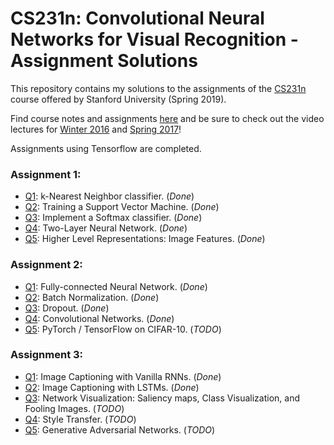 # CS231n: Convolutional Neural Networks for Visual Recognition - Assignment Solutions


This repository contains my solutions to the assignments of the [CS231n](http://cs231n.stanford.edu/) course offered by Stanford University (Spring 2019).

Find course notes and assignments [here](http://cs231n.github.io) and be sure to check out the video lectures for [Winter 2016](https://www.youtube.com/playlist?list=PLkt2uSq6rBVctENoVBg1TpCC7OQi31AlC) and [Spring 2017](https://www.youtube.com/playlist?list=PLC1qU-LWwrF64f4QKQT-Vg5Wr4qEE1Zxk)!

Assignments using Tensorflow are completed.

### Assignment 1:
- [Q1](https://github.com/jariasf/CS231n/blob/master/assignment1/knn.ipynb): k-Nearest Neighbor classifier. (_Done_)
- [Q2](https://github.com/jariasf/CS231n/blob/master/assignment1/svm.ipynb): Training a Support Vector Machine. (_Done_)
- [Q3](https://github.com/jariasf/CS231n/blob/master/assignment1/softmax.ipynb): Implement a Softmax classifier. (_Done_)
- [Q4](https://github.com/jariasf/CS231n/blob/master/assignment1/two_layer_net.ipynb): Two-Layer Neural Network. (_Done_)
- [Q5](https://github.com/jariasf/CS231n/blob/master/assignment1/features.ipynb): Higher Level Representations: Image Features. (_Done_)

### Assignment 2:
- [Q1](https://github.com/jariasf/CS231n/blob/master/assignment2/FullyConnectedNets.ipynb): Fully-connected Neural Network. (_Done_)
- [Q2](https://github.com/jariasf/CS231n/blob/master/assignment2/BatchNormalization.ipynb): Batch Normalization. (_Done_)
- [Q3](https://github.com/jariasf/CS231n/blob/master/assignment2/Dropout.ipynb): Dropout. (_Done_)
- [Q4](https://github.com/jariasf/CS231n/blob/master/assignment2/ConvolutionalNetworks.ipynb): Convolutional Networks. (_Done_)
- [Q5](https://github.com/jariasf/CS231n/blob/master/assignment2/TensorFlow.ipynb): PyTorch / TensorFlow on CIFAR-10. (_TODO_)

### Assignment 3:
- [Q1](https://github.com/jariasf/CS231n/blob/master/assignment3/RNN_Captioning.ipynb): Image Captioning with Vanilla RNNs. (_Done_)
- [Q2](https://github.com/jariasf/CS231n/blob/master/assignment3/LSTM_Captioning.ipynb): Image Captioning with LSTMs. (_Done_)
- [Q3](https://github.com/jariasf/CS231n/blob/master/assignment3/NetworkVisualization-TensorFlow.ipynb): Network Visualization: Saliency maps, Class Visualization, and Fooling Images. (_TODO_)
- [Q4](https://github.com/jariasf/CS231n/blob/master/assignment3/StyleTransfer-TensorFlow.ipynb): Style Transfer. (_TODO_)
- [Q5](https://github.com/jariasf/CS231n/blob/master/assignment3/GANs-TensorFlow.ipynb): Generative Adversarial Networks. (_TODO_)

